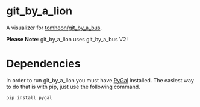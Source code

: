 git_by_a_lion
=============

A visualizer for [tomheon/git_by_a_bus](https://github.com/tomheon/git_by_a_bus).

**Please Note:** git_by_a_lion uses git_by_a_bus V2!

# Dependencies

In order to run git_by_a_lion you must have [PyGal](http://pygal.org) installed.
The easiest way to do that is with pip, just use the following command.

```
pip install pygal
```

